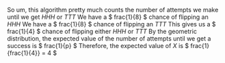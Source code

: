 So um, this algorithm pretty much counts the number of attempts we make until we get $HHH$ or $TTT$
We have a $ frac{1}{8} $ chance of flipping an $HHH$
We have a $ frac{1}{8} $ chance of flipping an $TTT$
This gives us a $ frac{1}{4} $ chance of flipping either $HHH$ or $TTT$
By the geometric distribution, the expected value of the number of attempts until we get a success is $ frac{1}{p} $
Therefore, the expected value of $X$ is $ frac{1}{frac{1}{4}} = 4 $
